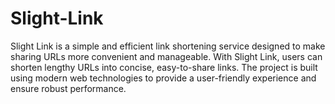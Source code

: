 # Slight-Link
Slight Link is a simple and efficient link shortening service designed to make sharing URLs more convenient and manageable. With Slight Link, users can shorten lengthy URLs into concise, easy-to-share links. The project is built using modern web technologies to provide a user-friendly experience and ensure robust performance.
